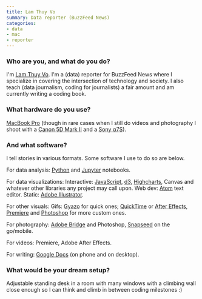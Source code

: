 ```yaml
---
title: Lam Thuy Vo
summary: Data reporter (BuzzFeed News)
categories:
- data
- mac
- reporter
---
```


### Who are you, and what do you do?

I'm [Lam Thuy Vo](http://lamthuyvo.com/ "Lam's website."). I'm a (data) reporter for BuzzFeed News where I specialize in covering the intersection of technology and society. I also teach (data journalism, coding for journalists) a fair amount and am currently writing a coding book.

### What hardware do you use?

[MacBook Pro][macbook-pro] (though in rare cases when I still do videos and photography I shoot with a [Canon 5D Mark II][eos-5d-mark-ii] and a [Sony α7S][a7s]).

### And what software?

I tell stories in various formats. Some software I use to do so are below. 

For data analysis:
[Python][] and [Jupyter][] notebooks.

For data visualizations:
Interactive: [JavaScript][], [d3][d3.js], [Highcharts][], Canvas and whatever other libraries any project may call upon.
Web dev: [Atom][] text editor.
Static: [Adobe Illustrator][illustrator].

For other visuals:
Gifs: [Gyazo][] for quick ones; [QuickTime][quicktime-pro] or [After Effects][after-effects], [Premiere][] and [Photoshop][] for more custom ones.

For photography:
[Adobe Bridge][bridge] and Photoshop, [Snapseed][snapseed-ios] on the go/mobile.

For videos:
Premiere, Adobe After Effects.

For writing: 
[Google Docs][google-docs] (on phone and on desktop).

### What would be your dream setup?

Adjustable standing desk in a room with many windows with a climbing wall close enough so I can think and climb in between coding milestones :)

[a7s]: https://www.sony.com/electronics/interchangeable-lens-cameras/ilce-7s "A 12.2 megapixel mirrorless camera."
[after-effects]: https://www.adobe.com/products/aftereffects.html "Motion graphics and video editing software."
[atom]: https://atom.io/ "A text editor based on web technology."
[bridge]: https://creative.adobe.com/products/bridge "A shared media manager for Adobe CS products."
[d3.js]: https://d3js.org/ "A Javascript framework for manipulating data."
[eos-5d-mark-ii]: https://www.usa.canon.com/cusa/support/consumer/eos_slr_camera_systems/eos_digital_slr_cameras/eos_5d_mark_ii "A 21 megapixel DSLR."
[google-docs]: https://en.wikipedia.org/wiki/Google_Docs "A web-based office suite."
[gyazo]: https://gyazo.com/ "A screenshot capturing and sharing tool for the Mac."
[highcharts]: https://www.highcharts.com/ "A service for building interactive web-based charts."
[illustrator]: https://www.adobe.com/products/illustrator.html "A vector graphics editor."
[javascript]: https://en.wikipedia.org/wiki/JavaScript "An interpreted scripting language."
[jupyter]: https://jupyter.org/ "Web-based live document software."
[macbook-pro]: https://www.apple.com/macbook-pro/ "A laptop."
[photoshop]: https://www.adobe.com/products/photoshop.html "A bitmap image editor."
[premiere]: https://www.adobe.com/products/premiere.html "A video editing suite."
[python]: https://www.python.org/ "An interpreted scripting language."
[quicktime-pro]: https://support.apple.com/kb/HT201175 "A commercial version of QuickTime."
[snapseed-ios]: https://itunes.apple.com/us/app/snapseed/id439438619 "A photo app."
